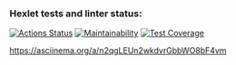 ### Hexlet tests and linter status:
[![Actions Status](https://github.com/DarthVanster/frontend-project-46/actions/workflows/hexlet-check.yml/badge.svg)](https://github.com/DarthVanster/frontend-project-46/actions)
[![Maintainability](https://api.codeclimate.com/v1/badges/e17d3f89d578f19b7895/maintainability)](https://codeclimate.com/github/DarthVanster/frontend-project-46/maintainability)
[![Test Coverage](https://api.codeclimate.com/v1/badges/e17d3f89d578f19b7895/test_coverage)](https://codeclimate.com/github/DarthVanster/frontend-project-46/test_coverage)

https://asciinema.org/a/n2qgLEUn2wkdvrGbbWO8bF4vm
